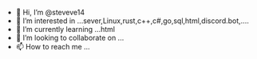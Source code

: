 - 👋 Hi, I’m @steveve14
- 👀 I’m interested in ...sever,Linux,rust,c++,c#,go,sql,html,discord.bot,....
- 🌱 I’m currently learning ...html
- 💞️ I’m looking to collaborate on ...
- 📫 How to reach me ...

<!---
steveve14/steveve14 is a ✨ special ✨ repository because its `README.md` (this file) appears on your GitHub profile.
You can click the Preview link to take a look at your changes.
--->
